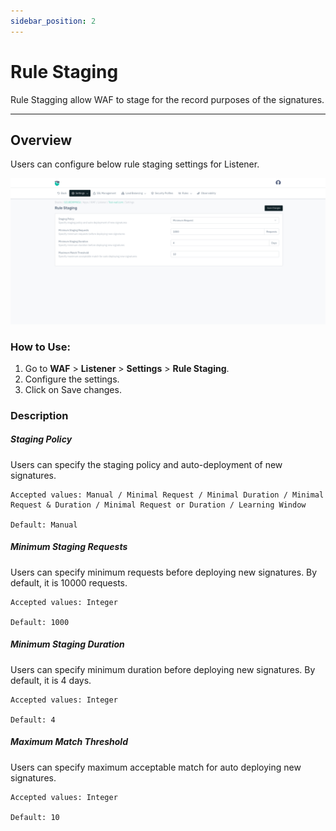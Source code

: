 ```yaml
---
sidebar_position: 2
---
```


# Rule Staging
Rule Stagging allow WAF to stage for the record purposes of the signatures.

---

## Overview

Users can configure below rule staging settings for Listener.


![Listener Rule Stagging](/img/waf/v8/docs/WAFruleStagginf.png)  
  
### How to Use:
1. Go to **WAF** > **Listener** > **Settings** > **Rule Staging**.  
2. Configure the settings.
3. Click on Save changes.  


### Description
##### **Staging Policy**
Users can specify the staging policy and auto-deployment of new signatures.

    Accepted values: Manual / Minimal Request / Minimal Duration / Minimal Request & Duration / Minimal Request or Duration / Learning Window

    Default: Manual 

##### **Minimum Staging Requests**

Users can specify minimum requests before deploying new signatures. By default, it is 10000 requests.

    Accepted values: Integer

    Default: 1000 

##### **Minimum Staging Duration**
Users can specify minimum duration before deploying new signatures. By default, it is 4 days.

    Accepted values: Integer

    Default: 4 

##### **Maximum Match Threshold**
Users can specify maximum acceptable match for auto deploying new signatures.

    Accepted values: Integer

    Default: 10

